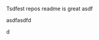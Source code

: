 Tsdfest repos readme is great asdf







asdfasdfd




d





































































































































































